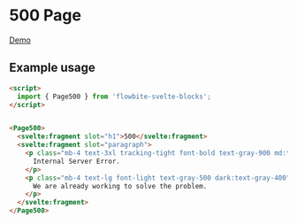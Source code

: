 # 500 Page

[Demo](https://flowbite-svelte-blocks.vercel.app/marketing/500)

## Example usage

```html
<script>
  import { Page500 } from 'flowbite-svelte-blocks';
</script>


<Page500>
  <svelte:fragment slot="h1">500</svelte:fragment>
  <svelte:fragment slot="paragraph">
    <p class="mb-4 text-3xl tracking-tight font-bold text-gray-900 md:text-4xl dark:text-white">
      Internal Server Error.
    </p>
    <p class="mb-4 text-lg font-light text-gray-500 dark:text-gray-400">
      We are already working to solve the problem.
    </p>
  </svelte:fragment>
</Page500>
```